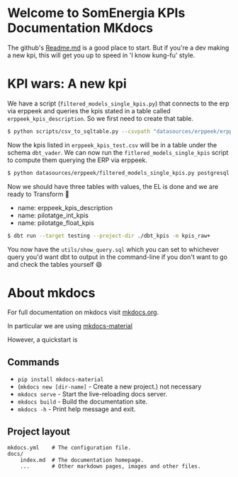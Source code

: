 # Welcome to SomEnergia KPIs Documentation MKdocs

The github's [Readme.md](https://github.com/Som-Energia/somenergia-kpis) is a good place to start.
But if you're a dev making a new kpi, this will get you up to speed in 'I know kung-fu' style.

# KPI wars: A new kpi

We have a script (`filtered_models_single_kpis.py`) that connects to the erp via erppeek
and queries the kpis stated in a table called `erppeek_kpis_description`. So we first need to create that table.

```bash
$ python scripts/csv_to_sqltable.py --csvpath "datasources/erppeek/erppeek_kpis_test.csv" --dbapi "postgresql://somenergia:PASSWORD@puppis.somenergia.lan:5432/sandbox" --schema dbt_vader --table erppeek_kpis_description --ifexists replace
```

Now the kpis listed in `erppeek_kpis_test.csv` will be in a table under the schema `dbt_vader`.
We can now run the `fitlered_models_single_kpis` script to compute them querying the ERP via erppeek.

```bash
$ python datasources/erppeek/filtered_models_single_kpis.py postgresql://somenergia:PASSWORD@puppis.somenergia.lan:5432/sandbox daily ERP_URL somenergia ERP_USER ERP_PASSWORD dbt_vader
```

Now we should have three tables with values, the EL is done and we are ready to Transform :rocket:

- name: erppeek_kpis_description
- name: pilotatge_int_kpis
- name: pilotatge_float_kpis

```bash
$ dbt run --target testing --project-dir ./dbt_kpis -m kpis_raw+
```

You now have the `utils/show_query.sql` which you can set to whichever query you'd want dbt to output in the command-line
if you don't want to go and check the tables yourself :smile:

# About mkdocs

For full documentation on mkdocs visit [mkdocs.org](https://www.mkdocs.org).

In particular we are using [mkdocs-material](https://squidfunk.github.io/mkdocs-material/getting-started/)

However, a quickstart is

## Commands

* `pip install mkdocs-material`
* (`mkdocs new [dir-name]` - Create a new project.) not necessary
* `mkdocs serve` - Start the live-reloading docs server.
* `mkdocs build` - Build the documentation site.
* `mkdocs -h` - Print help message and exit.

## Project layout

    mkdocs.yml    # The configuration file.
    docs/
        index.md  # The documentation homepage.
        ...       # Other markdown pages, images and other files.

